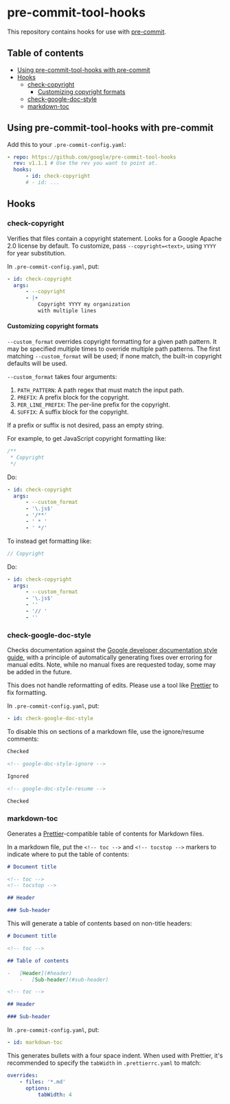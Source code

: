 # pre-commit-tool-hooks

<!--
Copyright 2020 Google LLC

Licensed under the Apache License, Version 2.0 (the "License");
you may not use this file except in compliance with the License.
You may obtain a copy of the License at

    https://www.apache.org/licenses/LICENSE-2.0

Unless required by applicable law or agreed to in writing, software
distributed under the License is distributed on an "AS IS" BASIS,
WITHOUT WARRANTIES OR CONDITIONS OF ANY KIND, either express or implied.
See the License for the specific language governing permissions and
limitations under the License.
-->

This repository contains hooks for use with [pre-commit](pre-commit.com).

<!-- toc -->

## Table of contents

-   [Using pre-commit-tool-hooks with pre-commit](#using-pre-commit-tool-hooks-with-pre-commit)
-   [Hooks](#hooks)
    -   [check-copyright](#check-copyright)
        -   [Customizing copyright formats](#customizing-copyright-formats)
    -   [check-google-doc-style](#check-google-doc-style)
    -   [markdown-toc](#markdown-toc)

<!-- tocstop -->

## Using pre-commit-tool-hooks with pre-commit

Add this to your `.pre-commit-config.yaml`:

<!-- google-doc-style-ignore -->
<!-- Ignoring due to 'repo' in yaml -->

```yaml
- repo: https://github.com/google/pre-commit-tool-hooks
  rev: v1.1.1 # Use the rev you want to point at.
  hooks:
      - id: check-copyright
      # - id: ...
```

<!-- google-doc-style-resume -->

## Hooks

### check-copyright

Verifies that files contain a copyright statement. Looks for a Google Apache 2.0
license by default. To customize, pass `--copyright=<text>`, using `YYYY` for
year substitution.

In `.pre-commit-config.yaml`, put:

```yaml
- id: check-copyright
  args:
      - --copyright
      - |+
          Copyright YYYY my organization
          with multiple lines

```

#### Customizing copyright formats

`--custom_format` overrides copyright formatting for a given path pattern. It
may be specified multiple times to override multiple path patterns. The first
matching `--custom_format` will be used; if none match, the built-in copyright
defaults will be used.

`--custom_format` takes four arguments:

1.  `PATH_PATTERN`: A path regex that must match the input path.
2.  `PREFIX`: A prefix block for the copyright.
3.  `PER_LINE_PREFIX`: The per-line prefix for the copyright.
4.  `SUFFIX`: A suffix block for the copyright.

If a prefix or suffix is not desired, pass an empty string.

For example, to get JavaScript copyright formatting like:

```js
/**
 * Copyright
 */
```

Do:

```yaml
- id: check-copyright
  args:
      - --custom_format
      - '\.js$'
      - '/**'
      - ' * '
      - ' */'
```

To instead get formatting like:

```js
// Copyright
```

Do:

```yaml
- id: check-copyright
  args:
      - --custom_format
      - '\.js$'
      - ''
      - '// '
      - ''
```

### check-google-doc-style

Checks documentation against the
[Google developer documentation style guide](http://developers.google.com/style),
with a principle of automatically generating fixes over erroring for manual
edits. Note, while no manual fixes are requested today, some may be added in the
future.

This does not handle reformatting of edits. Please use a tool like
[Prettier](https://prettier.io) to fix formatting.

In `.pre-commit-config.yaml`, put:

```yaml
- id: check-google-doc-style
```

To disable this on sections of a markdown file, use the ignore/resume comments:

```md
Checked

<!-- google-doc-style-ignore -->

Ignored

<!-- google-doc-style-resume -->

Checked
```

### markdown-toc

Generates a [Prettier](https://prettier.io)-compatible table of contents for
Markdown files.

In a markdown file, put the `<!-- toc -->` and `<!-- tocstop -->` markers to
indicate where to put the table of contents:

```md
# Document title

<!-- toc -->
<!-- tocstop -->

## Header

### Sub-header
```

This will generate a table of contents based on non-title headers:

```md
# Document title

<!-- toc -->

## Table of contents

-   [Header](#header)
    -   [Sub-header](#sub-header)

<!-- toc -->

## Header

### Sub-header
```

In `.pre-commit-config.yaml`, put:

```yaml
- id: markdown-toc
```

This generates bullets with a four space indent. When used with Prettier, it's
recommended to specify the `tabWidth` in `.prettierrc.yaml` to match:

```yaml
overrides:
    - files: '*.md'
      options:
          tabWidth: 4
```
